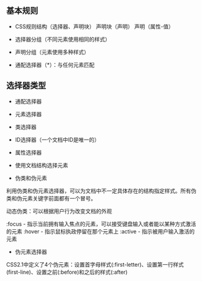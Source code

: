 ## 基本规则

- CSS规则结构（选择器、声明块） 声明块（声明） 声明（属性-值）

- 选择器分组（不同元素使用相同的样式）

- 声明分组（元素使用多种样式）

- 通配选择器（*）：与任何元素匹配


## 选择器类型

- 通配选择器

- 元素选择器

- 类选择器

- ID选择器（一个文档中ID是唯一的）

- 属性选择器

- 使用文档结构选择元素

- 伪类和伪元素
 
利用伪类和伪元素选择器，可以为文档中不一定具体存在的结构指定样式。所有伪类和伪元素关键字前面都有一个冒号。

动态伪类：可以根据用户行为改变文档的外观

:focus - 指示当前拥有输入焦点的元素，可以接受键盘输入或者能以某种方式激活的元素
:hover - 指示鼠标执政停留在那个元素上
:active - 指示被用户输入激活的元素

- 伪元素选择器

CSS2.1中定义了4个伪元素：设置首字母样式(:first-letter)、设置第一行样式(first-line)、设置之前(:before)和之后的样式(:after)


